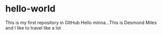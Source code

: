 # hello-world
This is my first repository in GItHub
Hello minna...This is Desmond Miles and I like to travel like a lot
